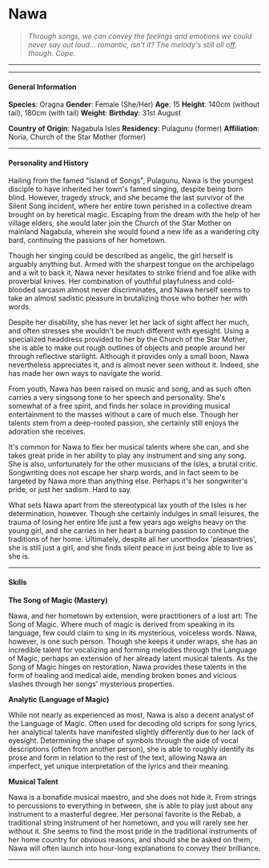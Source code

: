 # Nawa

>*Through songs, we can convey the feelings and emotions we could never say out loud... romantic, isn't it? The melody's still all off, though. Cope.*

___


___

#### General Information

**Species**: Oragna
**Gender**: Female (She/Her)
**Age**: 15
**Height**: 140cm (without tail), 180cm (with tail)
**Weight**: 
**Birthday**: 31st August

**Country of Origin**: Nagabula Isles
**Residency**: Pulagunu (former)
**Affiliation**: Noria, Church of the Star Mother (former)

___

#### Personality and History
Hailing from the famed "Island of Songs", Pulagunu, Nawa is the youngest disciple to have inherited her town's famed singing, despite being born blind. However, tragedy struck, and she became the last survivor of the Silent Song incident, where her entire town perished in a collective dream brought on by heretical magic. Escaping from the dream with the help of her village elders, she would later join the Church of the Star Mother on mainland Nagabula, wherein she would found a new life as a wandering city bard, continuing the passions of her hometown.

Though her singing could be described as angelic, the girl herself is arguably anything but. Armed with the sharpest tongue on the archipelago and a wit to back it, Nawa never hesitates to strike friend and foe alike with proverbial knives. Her combination of youthful playfulness and cold-blooded sarcasm almost never discriminates, and Nawa herself seems to take an almost sadistic pleasure in brutalizing those who bother her with words. 

Despite her disability, she has never let her lack of sight affect her much, and often stresses she wouldn't be much different with eyesight. Using a specialized headdress provided to her by the Church of the Star Mother, she is able to make out rough outlines of objects and people around her through reflective starlight. Although it provides only a small boon, Nawa nevertheless appreciates it, and is almost never seen without it. Indeed, she has made her own ways to navigate the world.

From youth, Nawa has been raised on music and song, and as such often carries a very singsong tone to her speech and personality. She's somewhat of a free spirit, and finds her solace in providing musical entertainment to the masses without a care of much else. Though her talents stem from a deep-rooted passion, she certainly still enjoys the adoration she receives.

It's common for Nawa to flex her musical talents where she can, and she takes great pride in her ability to play any instrument and sing any song. She is also, unfortunately for the other musicians of the Isles, a brutal critic. Songwriting does not escape her sharp words, and in fact seem to be targeted by Nawa more than anything else. Perhaps it's her songwriter's pride, or just her sadism. Hard to say.

What sets Nawa apart from the stereotypical lax youth of the Isles is her determination, however. Though she certainly indulges in small leisures, the trauma of losing her entire life just a few years ago weighs heavy on the young girl, and she carries in her heart a burning passion to continue the traditions of her home. Ultimately, despite all her unorthodox 'pleasantries', she is still just a girl, and she finds silent peace in just being able to live as she is.



___

#### Skills
**The Song of Magic (Mastery)**

Nawa, and her hometown by extension, were practitioners of a lost art: The Song of Magic. Where much of magic is derived from speaking in its language, few could claim to sing in its mysterious, voiceless words. Nawa, however, is one such person. Though she keeps it under wraps, she has an incredible talent for vocalizing and forming melodies through the Language of Magic, perhaps an extension of her already latent musical talents. As the Song of Magic hinges on restoration, Nawa provides these talents in the form of healing and medical aide, mending broken bones and vicious slashes through her songs' mysterious properties.


**Analytic (Language of Magic)**

While not nearly as experienced as most, Nawa is also a decent analyst of the Language of Magic. Often used for decoding old scripts for song lyrics, her analytical talents have manifested slightly differently due to her lack of eyesight. Determining the shape of symbols through the aide of vocal descriptions (often from another person), she is able to roughly identify its prose and form in relation to the rest of the text, allowing Nawa an imperfect, yet unique interpretation of the lyrics and their meaning.

**Musical Talent**

Nawa is a bonafide musical maestro, and she does not hide it. From strings to percussions to everything in between, she is able to play just about any instrument to a masterful degree. Her personal favorite is the Rebab, a traditional string instrument of her hometown, and you will rarely see her without it. She seems to find the most pride in the traditional instruments of her home country for obvious reasons, and should she be asked on them, Nawa will often launch into hour-long explanations to convey their brilliance.

___
